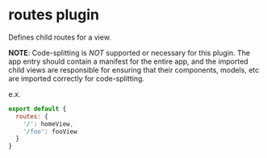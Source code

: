 # routes plugin

Defines child routes for a view.

**NOTE**: Code-splitting is *NOT* supported or necessary for this plugin.
The app entry should contain a manifest for the entire app, and the imported
child views are responsible for ensuring that their components, models, etc
are imported correctly for code-splitting.

e.x.
```javascript
export default {
  routes: {
    '/': homeView,
    '/foo': fooView
  }
}
```
